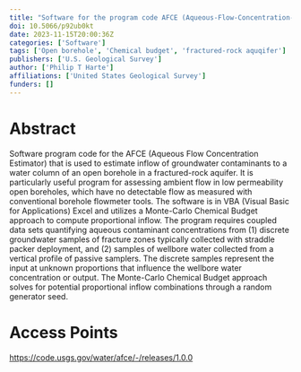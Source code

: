 ```yaml
---
title: "Software for the program code AFCE (Aqueous-Flow-Concentration-Estimator) for estimation of ambient groundwater flow in bedrock open boreholes using concentrations of chlorinated volatile organic compounds from coupled straddle packer and passive sampling results"
doi: 10.5066/p92ub0kt
date: 2023-11-15T20:00:36Z
categories: ['Software']
tags: ['Open borehole', 'Chemical budget', 'fractured-rock aquqifer']
publishers: ['U.S. Geological Survey']
author: ['Philip T Harte']
affiliations: ['United States Geological Survey']
funders: []
---
```


# Abstract
Software program code for the AFCE (Aqueous Flow Concentration Estimator) that is used to estimate inflow of groundwater contaminants to a water column of an open borehole in a fractured-rock aquifer. It is particularly useful program for assessing ambient flow in low permeability open boreholes, which have no detectable flow as measured with conventional borehole flowmeter tools. The software is in VBA (Visual Basic for Applications) Excel and utilizes a Monte-Carlo Chemical Budget approach to compute proportional inflow. The program requires coupled data sets quantifying aqueous contaminant concentrations from (1) discrete groundwater samples of fracture zones typically collected with straddle packer deployment, and (2) samples of wellbore water collected from a vertical profile of passive samplers. The discrete samples represent the input at unknown proportions that influence the wellbore water concentration or output. The Monte-Carlo Chemical Budget approach solves for potential proportional inflow combinations through a random generator seed.

# Access Points
https://code.usgs.gov/water/afce/-/releases/1.0.0